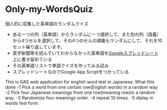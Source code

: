 # Only-my-WordsQuiz
個人的に収集した英単語のランダムクイズ
- ある一つの列（英単語）からランダムに一つ選択して、また別の列（語義）から4つセルを選択して、その4つのセルの順番もランダムにして、それを10セット繰り返しています。
- 英字新聞等を読んでいてわからなかった英単語を[Googleスプレッドシート](https://docs.google.com/spreadsheets/d/1AaYm0uiPhyt4wM6tr1-RzLriFuQFImUVaSwnr0lx7Yg/edit?usp=sharing)上に書き留めている
- その英単語リストで単語クイズを作ってみる試み
- スプレッドシートなのでGoogle App Scriptをつかっている

This is GAS web application for english word test in Japanese.
What this done 
-1 Pick a word from one certain row(English words) in a random way
-2 Pick four Japanese meanings from one row(meaning row)in a random way.
-3 Randomize four meanings order.
-4 repeat 10 times.
-5 diplay in words test form.
